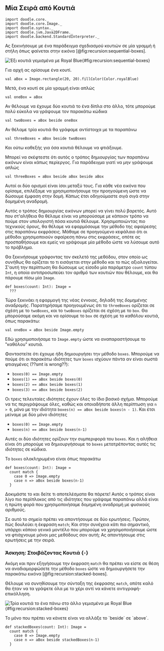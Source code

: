 ## Μία Σειρά από Κουτιά

```tut:invisible
import doodle.core._
import doodle.core.Image._
import doodle.syntax._
import doodle.jvm.Java2DFrame._
import doodle.backend.StandardInterpreter._
```

Ας ξεκινήσουμε με ένα παράδειγμα σχεδιασμού κουτιών σε μία γραμμή ή στήλη όπως φαίνεται στην εικόνα [@fig:recursion:sequential-boxes].

![Έξι κουτιά γεμισμένα με Royal Blue](./src/pages/recursion/sequential-boxes.pdf+svg){#fig:recursion:sequential-boxes}

Για αρχή ας ορίσουμε ένα κουτί.

```tut:book
val aBox = Image.rectangle(20, 20).fillColor(Color.royalBlue)
```

Μετά, ένα κουτί σε μία γραμμή είναι απλώς

```tut:book
val oneBox = aBox
```

Αν θέλουμε να έχουμε δύο κουτιά το ένα δίπλα στο άλλο, τότε μπορούμε πολύ εύκολα να γράψουμε τον παρακάτω κώδικα

```tut:book
val twoBoxes = aBox beside oneBox
```

Αν θέλαμε τρία κουτιά θα γράφαμε αντίστοιχα με τα παραπάνω

```tut:book
val threeBoxes = aBox beside twoBoxes
```

Και ούτω καθεξής για όσα κουτιά θέλουμε να φτιάξουμε.

Μπορεί να σκέφτεστε ότι αυτός ο τρόπος δημιουργίας των παραπάνω εικόνων είναι κάπως περίεργος.
Για παράδειγμα γιατί να μην γράψουμε απλώς

```tut:book
val threeBoxes = aBox beside aBox beside aBox
```

Αυτοί οι δύο ορισμοί είναι ίσοι μεταξύ τους.
Για κάθε νέα εικόνα που ορίσαμε, επιλέξαμε να χρησιμοποιήσουμε την προηγούμενη ώστε να δώσουμε έμφαση στην δομή. Κάπως έτσι οδηγούμαστε σιγά σιγά στην δομημένη αναδρομή.

Αυτός ο τρόπος δημιουργίας εικόνων μπορεί να γίνει πολύ βαρετός.
Αυτό που στ'αλήθεια θα θέλαμε είναι να μπορούσαμε με κάποιον τρόπο να πούμε στον υπολογιστή πόσα κουτιά θέλουμε.
Χρησιμοποιώντας πιο τεχνικούς όρους, θα θέλαμε να εφαρμόσουμε την μέθοδο της αφαίρεσης στις παραπάνω εκφράσεις.
Μάθαμε σε προηγούμενο κεφάλαιο ότι οι μέθοδοι χρησιμοποιούν αφαίρεση πάνω στις εκφράσεις, οπότε ας προσπαθήσουμε και εμείς να γράψουμε μία μέθοδο ώστε να λύσουμε αυτό το πρόβλημα.

Θα ξεκινήσουμε γράφοντας τον σκελετό της μεθόδου, στον οποίο ως συνήθως θα ορίζεται το τι εισάγεται στην μέθοδο και το πώς αξιολογείται.
Σ'αυτή την περίπτωση θα δώσουμε ως είσοδο μία παράμετρο `count` τύπου `Int`, η οποία αντιπροσωπεύει τον αριθμό των κουτιών που θέλουμε, και θα πάρουμε πίσω μία `Image`.

```tut:book
def boxes(count: Int): Image =
  ???
```

Τώρα ξεκινάει η εφαρμογή της νέας έννοιας, δηλαδή της *δομημένης αναδρομής*.
Παρατηρήσαμε προηγουμένως ότι το `threeBoxes` ορίζεται σε σχέση με το `twoBoxes`, και το `twoBoxes` ορίζεται σε σχέση με το `box`.
Θα μπορούσαμε ακόμη και να ορίσουμε το `box` σε σχέση με το *καθόλου* κουτιά, όπως παρακάτω:

```tut:book
val oneBox = aBox beside Image.empty
```

Εδώ χρησιμοποιήσαμε το `Image.empty` ώστε να αναπαραστήσουμε το "καθόλου" κουτιά.

Φανταστείτε ότι έχουμε ήδη δημιουργήσει την μέθοδο `boxes`.
Μπορούμε να πούμε ότι οι παρακάτω ιδιότητες των `boxes` ισχύουν πάντα αν είναι σωστά φτιαγμένες (??smt is wrong??):

- `boxes(0) == Image.empty`
- `boxes(1) == aBox beside boxes(0)`
- `boxes(2) == aBox beside boxes(1)`
- `boxes(3) == aBox beside boxes(2)`

Οι τρεις τελευταίες ιδιότητες έχουν όλες το ίδιο βασικό σχήμα.
Μπορούμε να τις περιγράψουμε όλες, καθώς και οποιαδήποτε άλλη περίπτωση για `n > 0`, μόνο με την ιδιότητα `boxes(n) == aBox beside boxes(n - 1)`.
Και έτσι μείναμε με δύο μόνο ιδιότητες

- `boxes(0) == Image.empty`
- `boxes(n) == aBox beside boxes(n-1)`

Αυτές οι δύο ιδιότητες ορίζουν την συμπεριφορά του `boxes`.
Και η αλήθεια είναι ότι μπορούμε να δημιουργήσουμε το `boxes` μετατρέποντας αυτές τις ιδιότητες σε κώδικα.

Το `boxes` ολοκληρωμένο είναι όπως παρακάτω

```tut:book
def boxes(count: Int): Image =
  count match {
    case 0 => Image.empty
    case n => aBox beside boxes(n-1)
  }
```

Δοκιμάστε το και δείτε τι αποτελέσματα θα πάρετε!
Αυτός ο τρόπος είναι λίγο πιο περίπλοκος από τις ιδιότητες που γράψαμε παραπάνω αλλά είναι η πρώτη φορά που χρησιμοποιήσαμε δομημένη αναδρομή με φυσικούς αριθμούς.

Σε αυτό το σημείο πρέπει να απαντήσουμε σε δύο ερωτήσεις.
Πρώτον, πώς δουλεύει η έκφραση `match`;
Και στην συνέχεια κάτι πιο σημαντικό, υπάρχει κάποιο γενικό μοντέλο που μπορούμε να χρησιμοποιήσουμε ώστε να φτιάχνουμε μόνοι μας μεθόδους σαν αυτή;
Ας απαντήσουμε στις ερωτήσεις με την σειρά.

### Άσκηση: Στοιβάζοντας Κουτιά {-}

Ακόμη και πριν εξηγήσουμε την έκφραση `match` θα πρέπει να είστε σε θέση να αναδιαμορφώσετε την μέθοδο `boxes` ώστε να δημιουργήσετε την παρακάτω εικόνα [@fig:recursion:stacked-boxes].

Θέλουμε να συνηθίσουμε την σύνταξη της έκφρασης `match`, οπότε καλό θα ήταν να τα γράψετε όλα με το χέρι αντί να κάνετε αντιγραφή-επικόλληση.

![Τρία κουτιά το ένα πάνω στο άλλο γεμισμένα με Royal Blue](./src/pages/recursion/sequential-boxes.pdf+svg){#fig:recursion:stacked-boxes}

<div class="solution">
Το μόνο που πρέπει να κάνετε είναι να αλλάξε το `beside` σε `above`.

```tut:book
def stackedBoxes(count: Int): Image =
  count match {
    case 0 => Image.empty
    case n => aBox beside stackedBoxes(n-1)
  }
```
</div>
